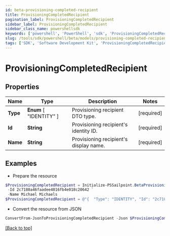 ```yaml
---
id: beta-provisioning-completed-recipient
title: ProvisioningCompletedRecipient
pagination_label: ProvisioningCompletedRecipient
sidebar_label: ProvisioningCompletedRecipient
sidebar_class_name: powershellsdk
keywords: ['powershell', 'PowerShell', 'sdk', 'ProvisioningCompletedRecipient', 'BetaProvisioningCompletedRecipient'] 
slug: /tools/sdk/powershell/beta/models/provisioning-completed-recipient
tags: ['SDK', 'Software Development Kit', 'ProvisioningCompletedRecipient', 'BetaProvisioningCompletedRecipient']
---
```



# ProvisioningCompletedRecipient

## Properties

Name | Type | Description | Notes
------------ | ------------- | ------------- | -------------
**Type** |  **Enum** [  "IDENTITY" ] | Provisioning recipient DTO type. | [required]
**Id** | **String** | Provisioning recipient's identity ID. | [required]
**Name** | **String** | Provisioning recipient's display name. | [required]

## Examples

- Prepare the resource
```powershell
$ProvisioningCompletedRecipient = Initialize-PSSailpoint.BetaProvisioningCompletedRecipient  -Type IDENTITY `
 -Id 2c7180a46faadee4016fb4e018c20642 `
 -Name Michael Michaels
$ProvisioningCompletedRecipient = @"{  "Type": "IDENTITY", "Id": "2c7180a46faadee4016fb4e018c20642", "Name": "Michael Michaels" }"@
```

- Convert the resource from JSON
```powershell
ConvertFrom-JsonToProvisioningCompletedRecipient -Json $ProvisioningCompletedRecipient
```


[[Back to top]](#) 

